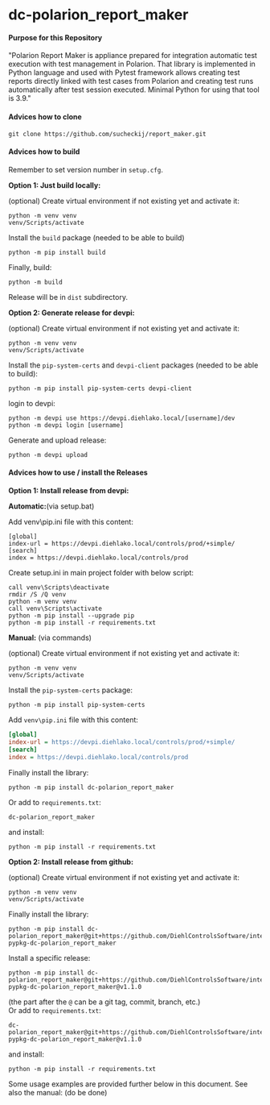 #  dc-polarion_report_maker

#### Purpose for this Repository

"Polarion Report Maker is appliance prepared for integration automatic test execution with test management in Polarion. That library is implemented in Python language and used with Pytest framework allows creating test reports directly linked with test cases from Polarion and creating test runs automatically after test session executed. Minimal Python for using that tool is 3.9."


#### Advices how to clone
```
git clone https://github.com/sucheckij/report_maker.git

```

#### Advices how to build

Remember to set version number in `setup.cfg`.

**Option 1: Just build locally:**

(optional) Create virtual environment if not existing yet and activate it:
```
python -m venv venv
venv/Scripts/activate
```
Install the `build` package (needed to be able to build)
```
python -m pip install build
```
Finally, build:
```
python -m build
```
Release will be in `dist` subdirectory.

**Option 2: Generate release for devpi:**

(optional) Create virtual environment if not existing yet and activate it:
```
python -m venv venv
venv/Scripts/activate
```
Install the `pip-system-certs` and `devpi-client` packages (needed to be able to build):
```
python -m pip install pip-system-certs devpi-client
```
login to devpi:
```
python -m devpi use https://devpi.diehlako.local/[username]/dev
python -m devpi login [username]
```
Generate and upload release:
```
python -m devpi upload
```

#### Advices how to use / install the Releases

**Option 1: Install release from devpi:**  

**Automatic:**(via setup.bat)

Add venv\pip.ini file with this content:

```
[global]
index-url = https://devpi.diehlako.local/controls/prod/+simple/
[search]
index = https://devpi.diehlako.local/controls/prod
```

Create setup.ini in main project folder with below script:
```
call venv\Scripts\deactivate
rmdir /S /Q venv
python -m venv venv
call venv\Scripts\activate
python -m pip install --upgrade pip
python -m pip install -r requirements.txt
```
  
**Manual:**
(via commands)

(optional) Create virtual environment if not existing yet and activate it:
```
python -m venv venv
venv/Scripts/activate
```
Install the `pip-system-certs` package:
```
python -m pip install pip-system-certs
```
Add `venv\pip.ini` file with this content:
```ini
[global]
index-url = https://devpi.diehlako.local/controls/prod/+simple/
[search]
index = https://devpi.diehlako.local/controls/prod
```
Finally install the library:
```
python -m pip install dc-polarion_report_maker 
```
Or add to `requirements.txt`:
```
dc-polarion_report_maker
```
and install:
```
python -m pip install -r requirements.txt
```

**Option 2: Install release from github:**

(optional) Create virtual environment if not existing yet and activate it:
```
python -m venv venv
venv/Scripts/activate
```
Finally install the library:
```
python -m pip install dc-polarion_report_maker@git+https://github.com/DiehlControlsSoftware/internal-pypkg-dc-polarion_report_maker
```
Install a specific release:
```
python -m pip install dc-polarion_report_maker@git+https://github.com/DiehlControlsSoftware/internal-pypkg-dc-polarion_report_maker@v1.1.0
```
(the part after the `@` can be a git tag, commit, branch, etc.)  
Or add to `requirements.txt`:
```
dc-polarion_report_maker@git+https://github.com/DiehlControlsSoftware/internal-pypkg-dc-polarion_report_maker@v1.1.0
```
and install:
```
python -m pip install -r requirements.txt
```

Some usage examples are provided further below in this document.
See also the manual: (do be done)


